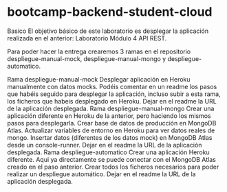 # bootcamp-backend-student-cloud
Basico
El objetivo básico de este laboratorio es desplegar la aplicación realizada en el anterior: Laboratorio Módulo 4 API REST.

Para poder hacer la entrega crearemos 3 ramas en el repositorio despliegue-manual-mock, despliegue-manual-mongo y despliegue-automatico.

Rama despliegue-manual-mock
Desplegar aplicación en Heroku manualmente con datos mocks.
Podéis comentar en un readme los pasos que habéis seguido para desplegar la aplicación, incluso subir a esta rama, los ficheros que habeis desplegado en Heroku.
Dejar en el readme la URL de la aplicación desplegada.
Rama despliegue-manual-mongo
Crear una aplicación diferente en Heroku de la anterior, pero haciendo los mismos pasos para desplegarla.
Crear base de datos de producción en MongoDB Atlas.
Actualizar variables de entorno en Heroku para ver datos reales de mongo.
Insertar datos (diferentes de los datos mock) en MongoDB Atlas desde un console-runner.
Dejar en el readme la URL de la aplicación desplegada.
Rama despliegue-automatico
Crear una aplicación Heroku diferente.
Aqui ya directamente se puede conectar con el MongoDB Atlas creado en el paso anterior.
Crear todos los ficheros necesarios para poder realizar un despliegue automático.
Dejar en el readme la URL de la aplicación desplegada.
